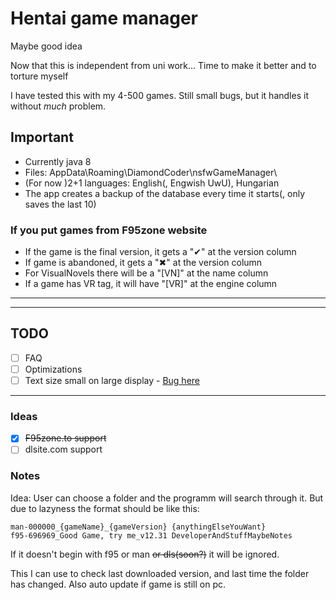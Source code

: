 # Hentai game manager

Maybe good idea

Now that this is independent from uni work... Time to make it better
and to torture myself

I have tested this with my 4-500 games. Still small bugs, but it handles it without *much* problem.

## Important

- Currently java 8
- Files: AppData\Roaming\DiamondCoder\nsfwGameManager\
- (For now )2+1 languages: English(, Engwish UwU), Hungarian
- The app creates a backup of the database every time it starts(, only saves the last 10)

### If you put games from F95zone website

- If the game is the final version, it gets a "✔" at the version column
- If game is abandoned, it gets a "✖" at the version column
- For VisualNovels there will be a "[VN]" at the name column
- If a game has VR tag, it will have "[VR]" at the engine column

---
---

## TODO

- [ ] FAQ
- [ ] Optimizations
- [ ] Text size small on large display - [Bug here](<https://bugs.openjdk.org/browse/JDK-8202973>)

---

### Ideas

- [x] ~~F95zone.to support~~
- [ ] dlsite.com support

### Notes

Idea: User can choose a folder and the programm will search through it. But due to lazyness the format should be like this:

``` text
man-000000_{gameName}_{gameVersion} {anythingElseYouWant}
f95-696969_Good Game, try me_v12.31 DeveloperAndStuffMaybeNotes
```

If it doesn't begin with f95 or man ~~or dls(soon?)~~ it will be ignored.

This I can use to check last downloaded version, and last time the folder has changed. Also auto update if game is still on pc.
